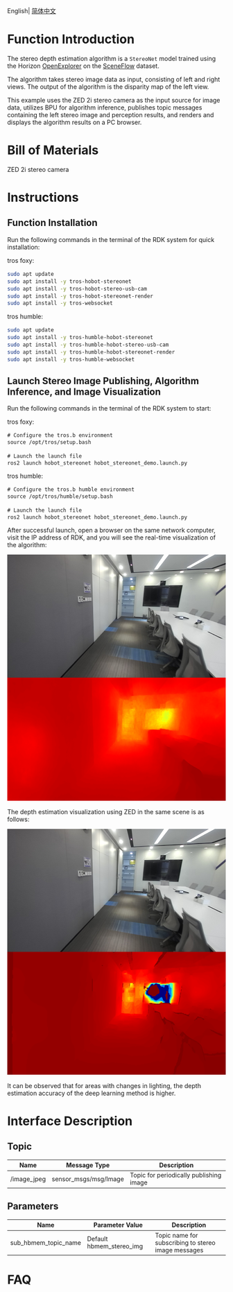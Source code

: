 English| [简体中文](./README_cn.md)

# Function Introduction

The stereo depth estimation algorithm is a `StereoNet` model trained using the Horizon [OpenExplorer](https://developer.horizon.ai/api/v1/fileData/horizon_j5_open_explorer_cn_doc/hat/source/examples/stereonet.html) on the [SceneFlow](https://lmb.informatik.uni-freiburg.de/resources/datasets/SceneFlowDatasets.en.html) dataset.

The algorithm takes stereo image data as input, consisting of left and right views. The output of the algorithm is the disparity map of the left view.

This example uses the ZED 2i stereo camera as the input source for image data, utilizes BPU for algorithm inference, publishes topic messages containing the left stereo image and perception results, and renders and displays the algorithm results on a PC browser.

# Bill of Materials

ZED 2i stereo camera

# Instructions

## Function Installation

Run the following commands in the terminal of the RDK system for quick installation:

tros foxy:
```bash
sudo apt update
sudo apt install -y tros-hobot-stereonet
sudo apt install -y tros-hobot-stereo-usb-cam
sudo apt install -y tros-hobot-stereonet-render
sudo apt install -y tros-websocket
```

tros humble:
```bash
sudo apt update
sudo apt install -y tros-humble-hobot-stereonet
sudo apt install -y tros-humble-hobot-stereo-usb-cam
sudo apt install -y tros-humble-hobot-stereonet-render
sudo apt install -y tros-humble-websocket
```

## Launch Stereo Image Publishing, Algorithm Inference, and Image Visualization

Run the following commands in the terminal of the RDK system to start:

tros foxy:
```shell
# Configure the tros.b environment
source /opt/tros/setup.bash

# Launch the launch file
ros2 launch hobot_stereonet hobot_stereonet_demo.launch.py 
```

tros humble:
```shell
# Configure the tros.b humble environment
source /opt/tros/humble/setup.bash

# Launch the launch file
ros2 launch hobot_stereonet hobot_stereonet_demo.launch.py 
```

After successful launch, open a browser on the same network computer, visit the IP address of RDK, and you will see the real-time visualization of the algorithm:

![stereonet_rdk](img/stereonet_rdk.png)

The depth estimation visualization using ZED in the same scene is as follows:

![stereonet_zed](img/stereonet_zed.png)

It can be observed that for areas with changes in lighting, the depth estimation accuracy of the deep learning method is higher.

# Interface Description

## Topic

| Name         | Message Type                            | Description                                |
| ------------ | ---------------------------------------- | ------------------------------------------ |
| /image_jpeg  | sensor_msgs/msg/Image                   | Topic for periodically publishing image    |

## Parameters

| Name                         | Parameter Value          | Description                |
| --------------------------- | ------------------------ | -------------------------- |
| sub_hbmem_topic_name        | Default hbmem_stereo_img | Topic name for subscribing to stereo image messages  |

# FAQ
